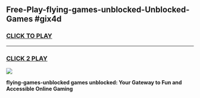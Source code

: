 
## Free-Play-flying-games-unblocked-Unblocked-Games #gix4d
<h3>
<a href="https://news.freeplayer.one?title=flying-games-unblocked&ref=8M">CLICK TO PLAY</a></h3>
<hr>

<h3>
<a href="https://news.freeplayer.one?title=flying-games-unblocked&ref=8M">CLICK 2 PLAY</a>
  
</h3>

<a href="https://news.freeplayer.one?title=flying-games-unblocked&ref=8M"><img src="https://clearcache.store/games.png"></a>


**flying-games-unblocked games unblocked: Your Gateway to Fun and Accessible Online Gaming**
